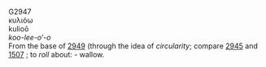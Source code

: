 G2947  
κυλιόω  
kulioō  
*koo-lee-o‘-o*  
From the base of [2949](g2949) (through the idea of *circularity*;
compare [2945](g2945) and [1507](g1507) ; to *roll* about: - wallow.  
